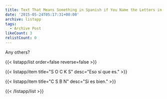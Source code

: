 ```yaml
---
title: Text That Means Something in Spanish if You Name the Letters in English➕
date: '2015-05-24T05:17:31+00:00'
archive: listapp
tags: 
  - Archive Post
likeCount: 3
relistCount: 0
---
```


Any others?

<!--more-->

{{< listapp/list order=false reverse=false >}}

   {{< listapp/item title="S O C K S"
      desc="Eso sí que es." >}}

   {{< listapp/item title="C S B N"
      desc="Sí es bien." >}}

{{< /listapp/list >}}
